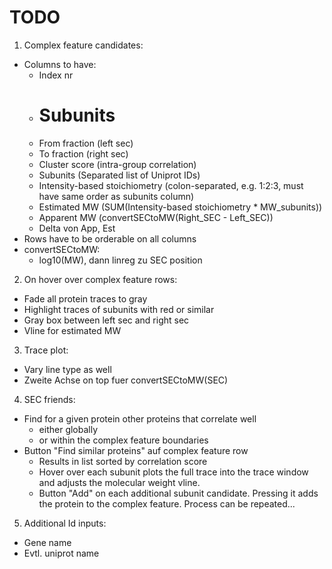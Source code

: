 TODO
====

1. Complex feature candidates:
  - Columns to have:
    - Index nr
    - # Subunits 
    - From fraction (left sec)
    - To fraction (right sec)
    - Cluster score (intra-group correlation)
    - Subunits (Separated list of Uniprot IDs)
    - Intensity-based stoichiometry (colon-separated, e.g. 1:2:3, must have same order as subunits column)
    - Estimated MW (SUM(Intensity-based stoichiometry * MW\_subunits))
    - Apparent MW (convertSECtoMW(Right\_SEC - Left\_SEC))
    - Delta von App, Est
  - Rows have to be orderable on all columns 
  - convertSECtoMW:
    - log10(MW), dann linreg zu SEC position 
2. On hover over complex feature rows:
  - Fade all protein traces to gray
  - Highlight traces of subunits with red or similar
  - Gray box between left sec and right sec 
  - Vline for estimated MW
3. Trace plot:
  - Vary line type as well
  - Zweite Achse on top fuer convertSECtoMW(SEC)
4. SEC friends:
  - Find for a given protein other proteins that correlate well 
    - either globally
    - or within the complex feature boundaries
  - Button "Find similar proteins" auf complex feature row
    - Results in list sorted by correlation score
    - Hover over each subunit plots the full trace into the trace window and
      adjusts the molecular weight vline.
    - Button "Add" on each additional subunit candidate. Pressing it adds the
      protein to the complex feature. Process can be repeated... 
5. Additional Id inputs:
  - Gene name
  - Evtl. uniprot name

